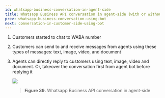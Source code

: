 ```yaml
---
id: whatsapp-business-conversation-in-agent-side
title: Whatsapp Business API conversation in agent-side (with or without bot)
prev: whatsapp-business-conversation-using-bot
next: conversation-in-customer-side-using-bot
---
```


1.  Customers started to chat to WABA number
2.  Customers can send to and receive messages from agents using these types of messages: text, image, video, and document
3.  Agents can directly reply to customers using text, image, video and document. Or, takeover the conversation first from agent bot before replying it

    ![](https://lh4.googleusercontent.com/wumQyCutbf5TtDpyNa8mTWFI5hgE_HJpkXIZXOX4bbK0SOBdUSCKvCm5ZqbMHUjgCfoFk_kjnQ-E40BLsNA8MQpLJikQFTP6xDkwOBplqctUt04-UnPt8iRu5fkElkeePhbRO8DA)

    > **Figure 39.** Whatsapp Business API conversation in agent-side
